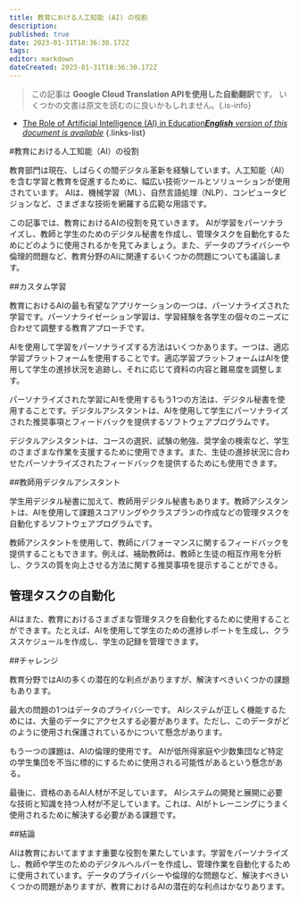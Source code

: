 ```yaml
---
title: 教育における人工知能 (AI) の役割
description: 
published: true
date: 2023-01-31T18:36:30.172Z
tags: 
editor: markdown
dateCreated: 2023-01-31T18:36:30.172Z
---
```


> この記事は **Google Cloud Translation APIを使用した自動翻訳**です。
いくつかの文書は原文を読むのに良いかもしれません。{.is-info}

- [The Role of Artificial Intelligence (AI) in Education***English** version of this document is available*](/en/Knowledge-base/Common/the-role-of-artificial-intelligence-ai-in-education)
{.links-list}



#教育における人工知能（AI）の役割

教育部門は現在、しばらくの間デジタル革新を経験しています。人工知能（AI）を含む学習と教育を促進するために、幅広い技術ツールとソリューションが使用されています。 AIは、機械学習（ML）、自然言語処理（NLP）、コンピュータビジョンなど、さまざまな技術を網羅する広範な用語です。

この記事では、教育におけるAIの役割を見ていきます。 AIが学習をパーソナライズし、教師と学生のためのデジタル秘書を作成し、管理タスクを自動化するためにどのように使用されるかを見てみましょう。また、データのプライバシーや倫理的問題など、教育分野のAIに関連するいくつかの問題についても議論します。

##カスタム学習

教育におけるAIの最も有望なアプリケーションの一つは、パーソナライズされた学習です。パーソナライゼーション学習は、学習経験を各学生の個々のニーズに合わせて調整する教育アプローチです。

AIを使用して学習をパーソナライズする方法はいくつかあります。一つは、適応学習プラットフォームを使用することです。適応学習プラットフォームはAIを使用して学生の進捗状況を追跡し、それに応じて資料の内容と難易度を調整します。

パーソナライズされた学習にAIを使用するもう1つの方法は、デジタル秘書を使用することです。デジタルアシスタントは、AIを使用して学生にパーソナライズされた推奨事項とフィードバックを提供するソフトウェアプログラムです。

デジタルアシスタントは、コースの選択、試験の勉強、奨学金の検索など、学生のさまざまな作業を支援するために使用できます。また、生徒の進捗状況に合わせたパーソナライズされたフィードバックを提供するためにも使用できます。

##教師用デジタルアシスタント

学生用デジタル秘書に加えて、教師用デジタル秘書もあります。教師アシスタントは、AIを使用して課題スコアリングやクラスプランの作成などの管理タスクを自動化するソフトウェアプログラムです。

教師アシスタントを使用して、教師にパフォーマンスに関するフィードバックを提供することもできます。例えば、補助教師は、教師と生徒の相互作用を分析し、クラスの質を向上させる方法に関する推奨事項を提示することができる。

## 管理タスクの自動化

AIはまた、教育におけるさまざまな管理タスクを自動化するために使用することができます。たとえば、AIを使用して学生のための進捗レポートを生成し、クラススケジュールを作成し、学生の記録を管理できます。

##チャレンジ

教育分野ではAIの多くの潜在的な利点がありますが、解決すべきいくつかの課題もあります。

最大の問題の1つはデータのプライバシーです。 AIシステムが正しく機能するためには、大量のデータにアクセスする必要があります。ただし、このデータがどのように使用され保護されているかについて懸念があります。

もう一つの課題は、AIの倫理的使用です。 AIが低所得家庭や少数集団など特定の学生集団を不当に標的にするために使用される可能性があるという懸念がある。

最後に、資格のあるAI人材が不足しています。 AIシステムの開発と展開に必要な技術と知識を持つ人材が不足しています。これは、AIがトレーニングにうまく使用されるために解決する必要がある課題です。

##結論

AIは教育においてますます重要な役割を果たしています。学習をパーソナライズし、教師や学生のためのデジタルヘルパーを作成し、管理作業を自動化するために使用されています。データのプライバシーや倫理的な問題など、解決すべきいくつかの問題がありますが、教育におけるAIの潜在的な利点はかなりあります。